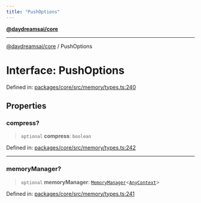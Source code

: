 ```yaml
---
title: "PushOptions"
---
```


[**@daydreamsai/core**](./api-reference.md)

***

[@daydreamsai/core](./api-reference.md) / PushOptions

# Interface: PushOptions

Defined in: [packages/core/src/memory/types.ts:240](https://github.com/dojoengine/daydreams/blob/cade502c379b7b9e103832026447c86310638fce/packages/core/src/memory/types.ts#L240)

## Properties

### compress?

> `optional` **compress**: `boolean`

Defined in: [packages/core/src/memory/types.ts:242](https://github.com/dojoengine/daydreams/blob/cade502c379b7b9e103832026447c86310638fce/packages/core/src/memory/types.ts#L242)

***

### memoryManager?

> `optional` **memoryManager**: [`MemoryManager`](./MemoryManager.md)\<[`AnyContext`](./AnyContext.md)\>

Defined in: [packages/core/src/memory/types.ts:241](https://github.com/dojoengine/daydreams/blob/cade502c379b7b9e103832026447c86310638fce/packages/core/src/memory/types.ts#L241)
